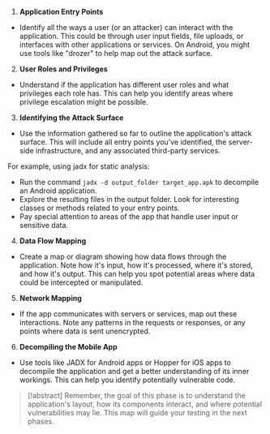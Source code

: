 1. **Application Entry Points**

- Identify all the ways a user (or an attacker) can interact with the application. This could be through user input fields, file uploads, or interfaces with other applications or services. On Android, you might use tools like "drozer" to help map out the attack surface.

2. **User Roles and Privileges**

- Understand if the application has different user roles and what privileges each role has. This can help you identify areas where privilege escalation might be possible.

3. **Identifying the Attack Surface**

- Use the information gathered so far to outline the application's attack surface. This will include all entry points you've identified, the server-side infrastructure, and any associated third-party services.

For example, using jadx for static analysis:

- Run the command `jadx -d output_folder target_app.apk` to decompile an Android application.
- Explore the resulting files in the output folder. Look for interesting classes or methods related to your entry points.
- Pay special attention to areas of the app that handle user input or sensitive data.

4. **Data Flow Mapping**

- Create a map or diagram showing how data flows through the application. Note how it's input, how it's processed, where it's stored, and how it's output. This can help you spot potential areas where data could be intercepted or manipulated.

5. **Network Mapping**

- If the app communicates with servers or services, map out these interactions. Note any patterns in the requests or responses, or any points where data is sent unencrypted.

6. **Decompiling the Mobile App**

- Use tools like JADX for Android apps or Hopper for iOS apps to decompile the application and get a better understanding of its inner workings. This can help you identify potentially vulnerable code.

> [!abstract]
> Remember, the goal of this phase is to understand the application's layout, how its components interact, and where potential vulnerabilities may lie. This map will guide your testing in the next phases.

